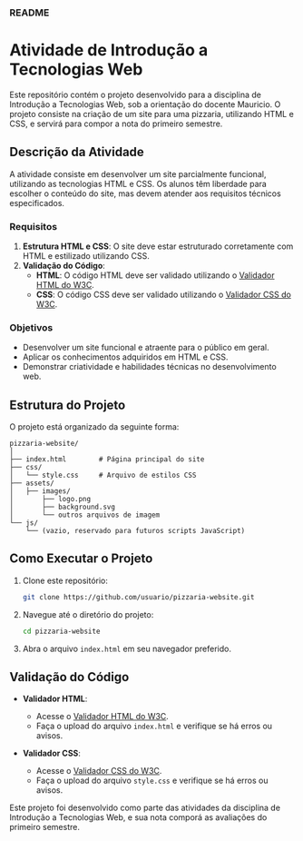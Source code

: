 ### README

# Atividade de Introdução a Tecnologias Web

Este repositório contém o projeto desenvolvido para a disciplina de Introdução a Tecnologias Web, sob a orientação do docente Mauricio. O projeto consiste na criação de um site para uma pizzaria, utilizando HTML e CSS, e servirá para compor a nota do primeiro semestre.

## Descrição da Atividade

A atividade consiste em desenvolver um site parcialmente funcional, utilizando as tecnologias HTML e CSS. Os alunos têm liberdade para escolher o conteúdo do site, mas devem atender aos requisitos técnicos especificados. 

### Requisitos

1. **Estrutura HTML e CSS**: O site deve estar estruturado corretamente com HTML e estilizado utilizando CSS.
2. **Validação do Código**:
   - **HTML**: O código HTML deve ser validado utilizando o [Validador HTML do W3C](https://validator.w3.org/#validate_by_uri+with_options).
   - **CSS**: O código CSS deve ser validado utilizando o [Validador CSS do W3C](https://jigsaw.w3.org/css-validator/validator.html.pt-BR).

### Objetivos

- Desenvolver um site funcional e atraente para o público em geral.
- Aplicar os conhecimentos adquiridos em HTML e CSS.
- Demonstrar criatividade e habilidades técnicas no desenvolvimento web.

## Estrutura do Projeto

O projeto está organizado da seguinte forma:

```
pizzaria-website/
│
├── index.html        # Página principal do site
├── css/
│   └── style.css     # Arquivo de estilos CSS
├── assets/
│   ├── images/
│       ├── logo.png
│       ├── background.svg
│       └── outros arquivos de imagem
└── js/
    └── (vazio, reservado para futuros scripts JavaScript)
```

## Como Executar o Projeto

1. Clone este repositório:
    ```sh
    git clone https://github.com/usuario/pizzaria-website.git
    ```
2. Navegue até o diretório do projeto:
    ```sh
    cd pizzaria-website
    ```
3. Abra o arquivo `index.html` em seu navegador preferido.

## Validação do Código

- **Validador HTML**:
  - Acesse o [Validador HTML do W3C](https://validator.w3.org/#validate_by_uri+with_options).
  - Faça o upload do arquivo `index.html` e verifique se há erros ou avisos.
  
- **Validador CSS**:
  - Acesse o [Validador CSS do W3C](https://jigsaw.w3.org/css-validator/validator.html.pt-BR).
  - Faça o upload do arquivo `style.css` e verifique se há erros ou avisos.


Este projeto foi desenvolvido como parte das atividades da disciplina de Introdução a Tecnologias Web, e sua nota comporá as avaliações do primeiro semestre.
